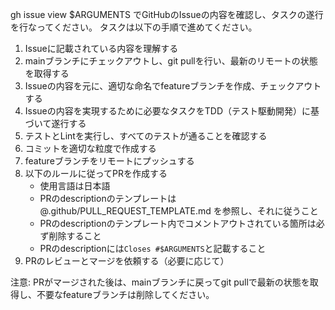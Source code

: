 gh issue view $ARGUMENTS でGitHubのIssueの内容を確認し、タスクの遂行を行なってください。
タスクは以下の手順で進めてください。

1. Issueに記載されている内容を理解する
2. mainブランチにチェックアウトし、git pullを行い、最新のリモートの状態を取得する
3. Issueの内容を元に、適切な命名でfeatureブランチを作成、チェックアウトする
4. Issueの内容を実現するために必要なタスクをTDD（テスト駆動開発）に基づいて遂行する
5. テストとLintを実行し、すべてのテストが通ることを確認する
6. コミットを適切な粒度で作成する
7. featureブランチをリモートにプッシュする
8. 以下のルールに従ってPRを作成する
    - 使用言語は日本語
    - PRのdescriptionのテンプレートは @.github/PULL_REQUEST_TEMPLATE.md を参照し、それに従うこと
    - PRのdescriptionのテンプレート内でコメントアウトされている箇所は必ず削除すること
    - PRのdescriptionには`Closes #$ARGUMENTS`と記載すること
9. PRのレビューとマージを依頼する（必要に応じて）

注意: PRがマージされた後は、mainブランチに戻ってgit pullで最新の状態を取得し、不要なfeatureブランチは削除してください。
